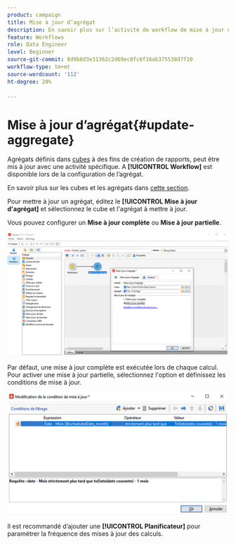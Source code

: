```yaml
---
product: campaign
title: Mise à jour d’agrégat
description: En savoir plus sur l’activité de workflow de mise à jour d’agrégat
feature: Workflows
role: Data Engineer
level: Beginner
source-git-commit: 8d9b8d3e31362c2d69ec0fc6f16ab375538d7f10
workflow-type: tm+mt
source-wordcount: '112'
ht-degree: 20%

---
```


# Mise à jour d’agrégat{#update-aggregate}

Agrégats définis dans [cubes](../../v8/reporting/gs-cubes.md) à des fins de création de rapports, peut être mis à jour avec une activité spécifique. A **[!UICONTROL Workflow]** est disponible lors de la configuration de l’agrégat.

En savoir plus sur les cubes et les agrégats dans [cette section](../../v8/reporting/customize-cubes.md#calculate-and-use-aggregates).

Pour mettre à jour un agrégat, éditez le **[!UICONTROL Mise à jour d&#39;agrégat]** et sélectionnez le cube et l&#39;agrégat à mettre à jour.

Vous pouvez configurer un **Mise à jour complète** ou **Mise à jour partielle**.

![](assets/update-aggregate-details.png)

Par défaut, une mise à jour complète est exécutée lors de chaque calcul. Pour activer une mise à jour partielle, sélectionnez l&#39;option et définissez les conditions de mise à jour.

![](assets/update-aggregate-partial.png)

Il est recommandé d’ajouter une **[!UICONTROL Planificateur]** pour paramétrer la fréquence des mises à jour des calculs.
